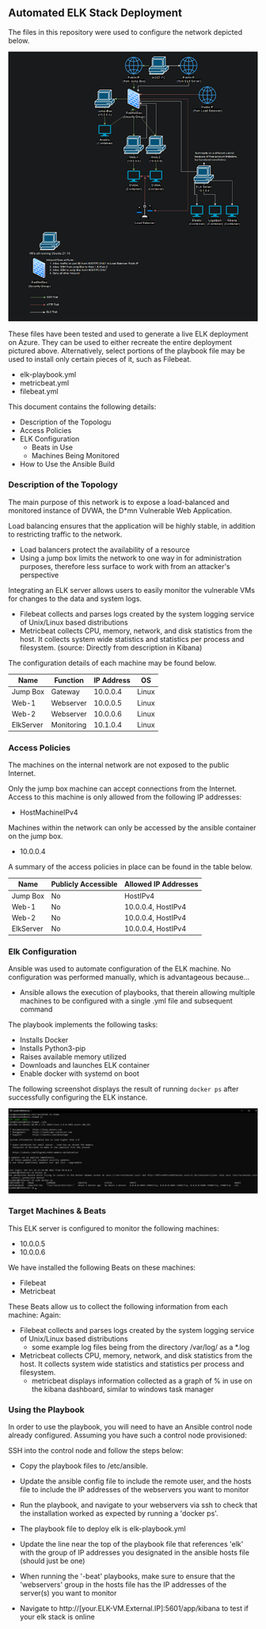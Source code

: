 ## Automated ELK Stack Deployment

The files in this repository were used to configure the network depicted below.

![NetworkDiagram](Images/diagram.png)

These files have been tested and used to generate a live ELK deployment on Azure. They can be used to either recreate the entire deployment pictured above. Alternatively, select portions of the playbook file may be used to install only certain pieces of it, such as Filebeat.

  - elk-playbook.yml
  - metricbeat.yml
  - filebeat.yml

This document contains the following details:
- Description of the Topologu
- Access Policies
- ELK Configuration
  - Beats in Use
  - Machines Being Monitored
- How to Use the Ansible Build


### Description of the Topology

The main purpose of this network is to expose a load-balanced and monitored instance of DVWA, the D*mn Vulnerable Web Application.

Load balancing ensures that the application will be highly stable, in addition to restricting traffic to the network.
- Load balancers protect the availability of a resource
- Using a jump box limits the network to one way in for administration purposes, therefore less surface to work with from an attacker's perspective

Integrating an ELK server allows users to easily monitor the vulnerable VMs for changes to the data and system logs.
- Filebeat collects and parses logs created by the system logging service of Unix/Linux based distributions
- Metricbeat collects CPU, memory, network, and disk statistics from the host. It collects system wide statistics and statistics per process and filesystem.
 (source: Directly from description in Kibana)

The configuration details of each machine may be found below.

| Name      | Function   | IP Address | OS    |
|-----------|------------|------------|-------|
| Jump Box  | Gateway    | 10.0.0.4   | Linux |
| Web-1     | Webserver  | 10.0.0.5   | Linux |
| Web-2     | Webserver  | 10.0.0.6   | Linux |
| ElkServer | Monitoring | 10.1.0.4   | Linux |

### Access Policies

The machines on the internal network are not exposed to the public Internet. 

Only the jump box machine can accept connections from the Internet. Access to this machine is only allowed from the following IP addresses:
- HostMachineIPv4

Machines within the network can only be accessed by the ansible container on the jump box.
- 10.0.0.4

A summary of the access policies in place can be found in the table below.

| Name      | Publicly Accessible | Allowed IP Addresses |
|-----------|---------------------|----------------------|
| Jump Box  | No                  | HostIPv4             |
| Web-1     | No                  | 10.0.0.4, HostIPv4   |
| Web-2     | No                  | 10.0.0.4, HostIPv4   |
| ElkServer | No                  | 10.0.0.4, HostIPv4   |

### Elk Configuration

Ansible was used to automate configuration of the ELK machine. No configuration was performed manually, which is advantageous because...
- Ansible allows the execution of playbooks, that therein allowing multiple machines to be configured with a single .yml file and subsequent command

The playbook implements the following tasks:
- Installs Docker
- Installs Python3-pip
- Raises available memory utilized
- Downloads and launches ELK container
- Enable docker with systemd on boot

The following screenshot displays the result of running `docker ps` after successfully configuring the ELK instance.

![Docker PS](Images/screenshot1.png)

### Target Machines & Beats
This ELK server is configured to monitor the following machines:
- 10.0.0.5
- 10.0.0.6

We have installed the following Beats on these machines:
- Filebeat
- Metricbeat

These Beats allow us to collect the following information from each machine:
Again:
- Filebeat collects and parses logs created by the system logging service of Unix/Linux based distributions
  - some example log files being from the directory /var/log/ as a *.log
- Metricbeat collects CPU, memory, network, and disk statistics from the host. It collects system wide statistics and statistics per process and filesystem. 
  - metricbeat displays information collected as a graph of % in use on the kibana dashboard, similar to windows task manager 
### Using the Playbook
In order to use the playbook, you will need to have an Ansible control node already configured. Assuming you have such a control node provisioned: 

SSH into the control node and follow the steps below:
- Copy the playbook files to /etc/ansible.
- Update the ansible config file to include the remote user, and the hosts file to include the IP addresses of the webservers you want to monitor
- Run the playbook, and navigate to your webservers via ssh to check that the installation worked as expected by running a 'docker ps'.

- The playbook file to deploy elk is elk-playbook.yml
- Update the line near the top of the playbook file that references 'elk' with the group of IP addresses you designated in the ansible hosts file (should just be one) 
- When running the '-beat' playbooks, make sure to ensure that the 'webservers' group in the hosts file has the IP addresses of the server(s) you want to monitor
- Navigate to http://[your.ELK-VM.External.IP]:5601/app/kibana to test if your elk stack is online

